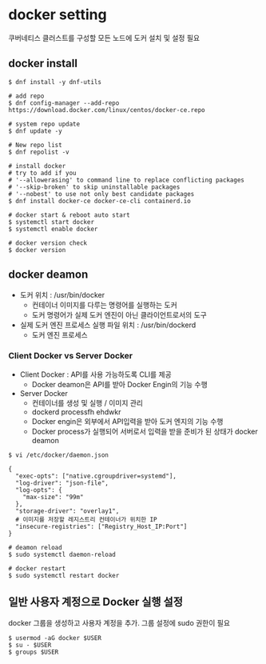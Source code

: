 # docker setting

쿠버네티스 클러스트를 구성할 모든 노드에 도커 설치 및 설정 필요

## docker install

```shell
$ dnf install -y dnf-utils

# add repo
$ dnf config-manager --add-repo https://download.docker.com/linux/centos/docker-ce.repo

# system repo update
$ dnf update -y

# New repo list
$ dnf repolist -v

# install docker
# try to add if you
# '--allowerasing' to command line to replace conflicting packages 
# '--skip-broken' to skip uninstallable packages 
# '--nobest' to use not only best candidate packages
$ dnf install docker-ce docker-ce-cli containerd.io

# docker start & reboot auto start
$ systemctl start docker
$ systemctl enable docker

# docker version check
$ docker version
```

## docker deamon

- 도커 위치 : /usr/bin/docker
  - 컨테이너 이미지를 다루는 명령어를 실행하는 도커 
  - 도커 명령어가 실제 도커 엔진이 아닌 클라이언트로서의 도구
- 실제 도커 엔진 프로세스 실행 파일 위치 : /usr/bin/dockerd
  - 도커 엔진 프로세스

### Client Docker vs Server Docker
- Client Docker : API를 사용 가능하도록 CLI를 제공
  - Docker deamon은 API를 받아 Docker Engin의 기능 수행
- Server Docker
  - 컨테이너를 생성 및 실행 / 이미지 관리 
  - dockerd processfh ehdwkr
  - Docker engin은 외부에서 API입력을 받아 도커 엔지의 기능 수행
  - Docker process가 실행되어 서버로서 입력을 받을 준비가 된 상태가 docker deamon
```shell
$ vi /etc/docker/daemon.json

{
  "exec-opts": ["native.cgroupdriver=systemd"],
  "log-driver": "json-file",
  "log-opts": {
    "max-size": "99m"
  },
  "storage-driver": "overlay1",
  # 이미지를 저장할 레지스트리 컨테이너가 위치한 IP
  "insecure-registries": ["Registry_Host_IP:Port"]
}

# deamon reload
$ sudo systemctl daemon-reload

# docker restart
$ sudo systemctl restart docker
```

## 일반 사용자 계정으로 Docker 실행 설정

docker 그룹을 생성하고 사용자 계정을 추가. 그룹 설정에 sudo 권한이 필요

```shell
$ usermod -aG docker $USER
$ su - $USER
$ groups $USER
```

